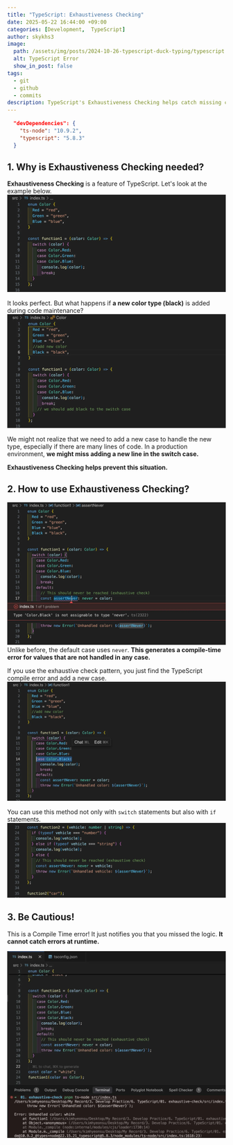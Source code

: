 ```yaml
---
title: "TypeScript: Exhaustiveness Checking"
date: 2025-05-22 16:44:00 +09:00
categories: [Development,  TypeScript]
author: skykhs3
image:
  path: /assets/img/posts/2024-10-26-typescript-duck-typing/typescript.webp
  alt: TypeScript Error
  show_in_post: false
tags:
  - git
  - github
  - commits
description: TypeScript's Exhaustiveness Checking helps catch missing cases in switch statements.
---
```

```json
  "devDependencies": {
    "ts-node": "10.9.2",
    "typescript": "5.8.3"
  }
```
## 1. Why is Exhaustiveness Checking needed?
**Exhaustiveness Checking** is a feature of TypeScript. Let's look at the example below.
![Normal](/assets/img/posts/2025-05-22-typescript-exhaustive-check/00-normal.webp)

It looks perfect. But what happens if **a new color type (black)** is added during code maintenance?
![TS Error](/assets/img/posts/2025-05-22-typescript-exhaustive-check/01-add-black.webp)

We might not realize that we need to add a new case to handle the new type, especially if there are many lines of code.
In a production environment, **we might miss adding a new line in the switch case.**

**Exhaustiveness Checking helps prevent this situation.**

## 2. How to use Exhaustiveness Checking?

![Never](/assets/img/posts/2025-05-22-typescript-exhaustive-check/02-complie-error.webp)
Unlike before, the default case uses `never`. **This generates a compile-time error for values that are not handled in any case.**

If you use the exhaustive check pattern, you just find the TypeScript compile error and add a new case.
![Add](/assets/img/posts/2025-05-22-typescript-exhaustive-check/03-add-black-normal.webp)

You can use this method not only with `switch` statements but also with `if` statements.
![If](/assets/img/posts/2025-05-22-typescript-exhaustive-check/04-if.webp)

## 3. Be Cautious!

This is a Compile Time error! It just notifies you that you missed the logic. **It cannot catch errors at runtime.**

![Runtime](/assets/img/posts/2025-05-22-typescript-exhaustive-check/05-runtime-error.webp)